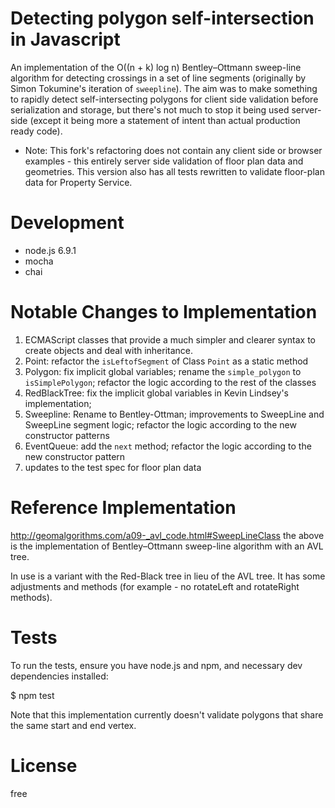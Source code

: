 Detecting polygon self-intersection in Javascript
============================================
An implementation of the O((n + k) log n) Bentley–Ottmann sweep-line algorithm for detecting crossings in a set of line segments (originally by Simon Tokumine's iteration of `sweepline`). The aim was to make something to rapidly detect self-intersecting polygons for client side validation before serialization and storage, but there's not much to stop it being used server-side (except it being more a statement of intent than actual production ready code).

* Note: This fork's refactoring does not contain any client side or browser examples - this entirely server side validation of floor plan data and geometries. This version also has all tests rewritten to validate floor-plan data for Property Service.


Development
===========
* node.js 6.9.1
* mocha
* chai

Notable Changes to Implementation
==============================================
1. ECMAScript classes that provide a much simpler and clearer syntax to create objects and deal with inheritance.
2. Point: refactor the `isLeftofSegment` of Class `Point` as a static method
3. Polygon: fix implicit global variables; rename the `simple_polygon` to `isSimplePolygon`; refactor the logic according to the rest of the classes
4. RedBlackTree: fix the implicit global variables in Kevin Lindsey's implementation;
5. Sweepline: Rename to Bentley-Ottman; improvements to SweepLine and SweepLine segment logic; refactor the logic according to the new constructor patterns
6. EventQueue: add the `next` method; refactor the logic according to the new constructor pattern
7. updates to the test spec for floor plan data


Reference Implementation
==============================================
http://geomalgorithms.com/a09-_avl_code.html#SweepLineClass
the above is the implementation of Bentley–Ottmann sweep-line algorithm with an AVL tree.

In use is a variant with the Red-Black tree in lieu of the AVL tree. It has some adjustments and methods (for example - no rotateLeft and rotateRight methods).


Tests
======
To run the tests, ensure you have node.js and npm, and necessary dev dependencies installed:

$ npm test

Note that this implementation currently doesn't validate polygons that share the same start and end vertex.


License
========
free